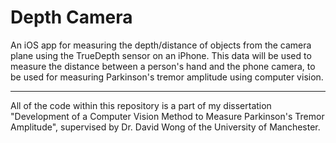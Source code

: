 # Depth Camera
An iOS app for measuring the depth/distance of objects from the camera plane using the TrueDepth sensor on an iPhone. This data will be used to measure the distance between a person's hand and the phone camera, to be used for measuring Parkinson's tremor amplitude using computer vision.

---

All of the code within this repository is a part of my dissertation "Development of a Computer Vision Method to Measure Parkinson's Tremor Amplitude", supervised by Dr. David Wong of the University of Manchester.
